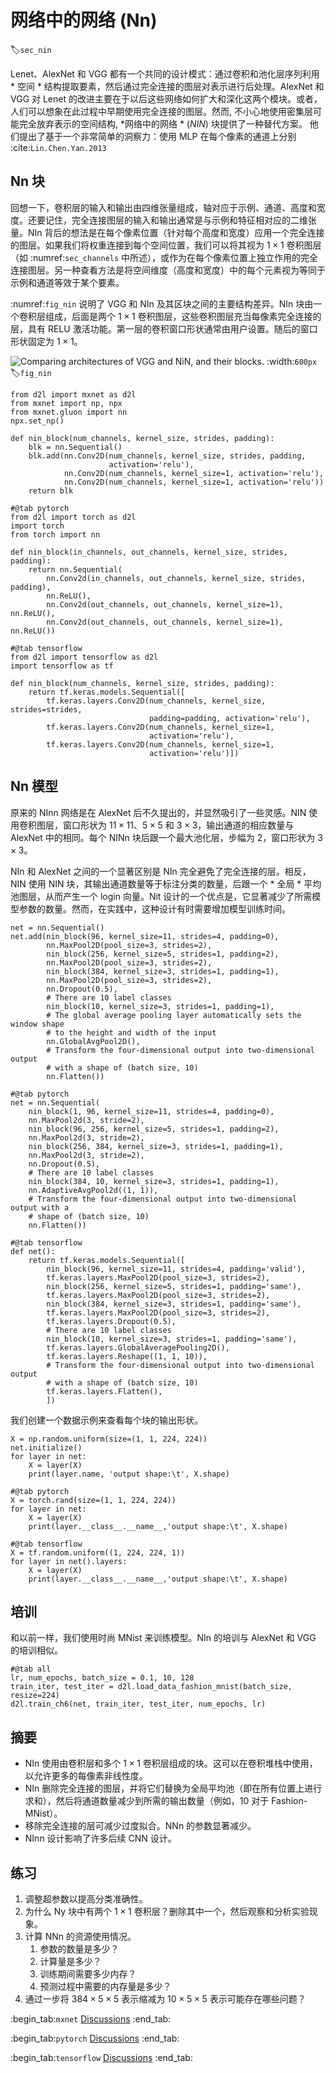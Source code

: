 # 网络中的网络 (Nn)
:label:`sec_nin`

Lenet、AlexNet 和 VGG 都有一个共同的设计模式：通过卷积和池化层序列利用 * 空间 * 结构提取要素，然后通过完全连接的图层对表示进行后处理。AlexNet 和 VGG 对 Lenet 的改进主要在于以后这些网络如何扩大和深化这两个模块。或者，人们可以想象在此过程中早期使用完全连接的图层。然而, 不小心地使用密集层可能完全放弃表示的空间结构,
*网络中的网络 * (*NIN*) 块提供了一种替代方案。
他们提出了基于一个非常简单的洞察力：使用 MLP 在每个像素的通道上分别 :cite:`Lin.Chen.Yan.2013`

## Nn 块

回想一下，卷积层的输入和输出由四维张量组成，轴对应于示例、通道、高度和宽度。还要记住，完全连接图层的输入和输出通常是与示例和特征相对应的二维张量。NIn 背后的想法是在每个像素位置（针对每个高度和宽度）应用一个完全连接的图层。如果我们将权重连接到每个空间位置，我们可以将其视为 $1\times 1$ 卷积图层（如 :numref:`sec_channels` 中所述），或作为在每个像素位置上独立作用的完全连接图层。另一种查看方法是将空间维度（高度和宽度）中的每个元素视为等同于示例和通道等效于某个要素。

:numref:`fig_nin` 说明了 VGG 和 NIn 及其区块之间的主要结构差异。NIn 块由一个卷积层组成，后面是两个 $1\times 1$ 卷积图层，这些卷积图层充当每像素完全连接的层，具有 RELU 激活功能。第一层的卷积窗口形状通常由用户设置。随后的窗口形状固定为 $1 \times 1$。

![Comparing architectures of VGG and NiN, and their blocks.](../img/nin.svg)
:width:`600px`
:label:`fig_nin`

```{.python .input}
from d2l import mxnet as d2l
from mxnet import np, npx
from mxnet.gluon import nn
npx.set_np()

def nin_block(num_channels, kernel_size, strides, padding):
    blk = nn.Sequential()
    blk.add(nn.Conv2D(num_channels, kernel_size, strides, padding,
                      activation='relu'),
            nn.Conv2D(num_channels, kernel_size=1, activation='relu'),
            nn.Conv2D(num_channels, kernel_size=1, activation='relu'))
    return blk
```

```{.python .input}
#@tab pytorch
from d2l import torch as d2l
import torch
from torch import nn

def nin_block(in_channels, out_channels, kernel_size, strides, padding):
    return nn.Sequential(
        nn.Conv2d(in_channels, out_channels, kernel_size, strides, padding),
        nn.ReLU(),
        nn.Conv2d(out_channels, out_channels, kernel_size=1), nn.ReLU(),
        nn.Conv2d(out_channels, out_channels, kernel_size=1), nn.ReLU())
```

```{.python .input}
#@tab tensorflow
from d2l import tensorflow as d2l
import tensorflow as tf

def nin_block(num_channels, kernel_size, strides, padding):
    return tf.keras.models.Sequential([
        tf.keras.layers.Conv2D(num_channels, kernel_size, strides=strides,
                               padding=padding, activation='relu'),
        tf.keras.layers.Conv2D(num_channels, kernel_size=1,
                               activation='relu'),
        tf.keras.layers.Conv2D(num_channels, kernel_size=1,
                               activation='relu')])
```

## Nn 模型

原来的 NInn 网络是在 AlexNet 后不久提出的，并显然吸引了一些灵感。NIN 使用卷积图层，窗口形状为 $11\times 11$、$5\times 5$ 和 $3\times 3$，输出通道的相应数量与 AlexNet 中的相同。每个 NINn 块后跟一个最大池化层，步幅为 2，窗口形状为 $3\times 3$。

NIn 和 AlexNet 之间的一个显著区别是 NIn 完全避免了完全连接的层。相反，NIN 使用 NIN 块，其输出通道数量等于标注分类的数量，后跟一个 * 全局 * 平均池图层，从而产生一个 login 向量。Nit 设计的一个优点是，它显著减少了所需模型参数的数量。然而，在实践中，这种设计有时需要增加模型训练时间。

```{.python .input}
net = nn.Sequential()
net.add(nin_block(96, kernel_size=11, strides=4, padding=0),
        nn.MaxPool2D(pool_size=3, strides=2),
        nin_block(256, kernel_size=5, strides=1, padding=2),
        nn.MaxPool2D(pool_size=3, strides=2),
        nin_block(384, kernel_size=3, strides=1, padding=1),
        nn.MaxPool2D(pool_size=3, strides=2),
        nn.Dropout(0.5),
        # There are 10 label classes
        nin_block(10, kernel_size=3, strides=1, padding=1),
        # The global average pooling layer automatically sets the window shape
        # to the height and width of the input
        nn.GlobalAvgPool2D(),
        # Transform the four-dimensional output into two-dimensional output
        # with a shape of (batch size, 10)
        nn.Flatten())
```

```{.python .input}
#@tab pytorch
net = nn.Sequential(
    nin_block(1, 96, kernel_size=11, strides=4, padding=0),
    nn.MaxPool2d(3, stride=2),
    nin_block(96, 256, kernel_size=5, strides=1, padding=2),
    nn.MaxPool2d(3, stride=2),
    nin_block(256, 384, kernel_size=3, strides=1, padding=1),
    nn.MaxPool2d(3, stride=2),
    nn.Dropout(0.5),
    # There are 10 label classes
    nin_block(384, 10, kernel_size=3, strides=1, padding=1),
    nn.AdaptiveAvgPool2d((1, 1)),
    # Transform the four-dimensional output into two-dimensional output with a
    # shape of (batch size, 10)
    nn.Flatten())
```

```{.python .input}
#@tab tensorflow
def net():
    return tf.keras.models.Sequential([
        nin_block(96, kernel_size=11, strides=4, padding='valid'),
        tf.keras.layers.MaxPool2D(pool_size=3, strides=2),
        nin_block(256, kernel_size=5, strides=1, padding='same'),
        tf.keras.layers.MaxPool2D(pool_size=3, strides=2),
        nin_block(384, kernel_size=3, strides=1, padding='same'),
        tf.keras.layers.MaxPool2D(pool_size=3, strides=2),
        tf.keras.layers.Dropout(0.5),
        # There are 10 label classes
        nin_block(10, kernel_size=3, strides=1, padding='same'),
        tf.keras.layers.GlobalAveragePooling2D(),
        tf.keras.layers.Reshape((1, 1, 10)),
        # Transform the four-dimensional output into two-dimensional output
        # with a shape of (batch size, 10)
        tf.keras.layers.Flatten(),
        ])
```

我们创建一个数据示例来查看每个块的输出形状。

```{.python .input}
X = np.random.uniform(size=(1, 1, 224, 224))
net.initialize()
for layer in net:
    X = layer(X)
    print(layer.name, 'output shape:\t', X.shape)
```

```{.python .input}
#@tab pytorch
X = torch.rand(size=(1, 1, 224, 224))
for layer in net:
    X = layer(X)
    print(layer.__class__.__name__,'output shape:\t', X.shape)
```

```{.python .input}
#@tab tensorflow
X = tf.random.uniform((1, 224, 224, 1))
for layer in net().layers:
    X = layer(X)
    print(layer.__class__.__name__,'output shape:\t', X.shape)
```

## 培训

和以前一样，我们使用时尚 MNist 来训练模型。NIn 的培训与 AlexNet 和 VGG 的培训相似。

```{.python .input}
#@tab all
lr, num_epochs, batch_size = 0.1, 10, 128
train_iter, test_iter = d2l.load_data_fashion_mnist(batch_size, resize=224)
d2l.train_ch6(net, train_iter, test_iter, num_epochs, lr)
```

## 摘要

* NIn 使用由卷积层和多个 $1\times 1$ 卷积层组成的块。这可以在卷积堆栈中使用，以允许更多的每像素非线性度。
* NIn 删除完全连接的图层，并将它们替换为全局平均池（即在所有位置上进行求和），然后将通道数量减少到所需的输出数量（例如，10 对于 Fashion-MNist）。
* 移除完全连接的层可减少过度拟合。NNn 的参数显著减少。
* NInn 设计影响了许多后续 CNN 设计。

## 练习

1. 调整超参数以提高分类准确性。
1. 为什么 Ny 块中有两个 $1\times 1$ 卷积层？删除其中一个，然后观察和分析实验现象。
1. 计算 NNn 的资源使用情况。
    1. 参数的数量是多少？
    1. 计算量是多少？
    1. 训练期间需要多少内存？
    1. 预测过程中需要的内存量是多少？
1. 通过一步将 $384 \times 5 \times 5$ 表示缩减为 $10 \times 5 \times 5$ 表示可能存在哪些问题？

:begin_tab:`mxnet`
[Discussions](https://discuss.d2l.ai/t/79)
:end_tab:

:begin_tab:`pytorch`
[Discussions](https://discuss.d2l.ai/t/80)
:end_tab:

:begin_tab:`tensorflow`
[Discussions](https://discuss.d2l.ai/t/332)
:end_tab:
